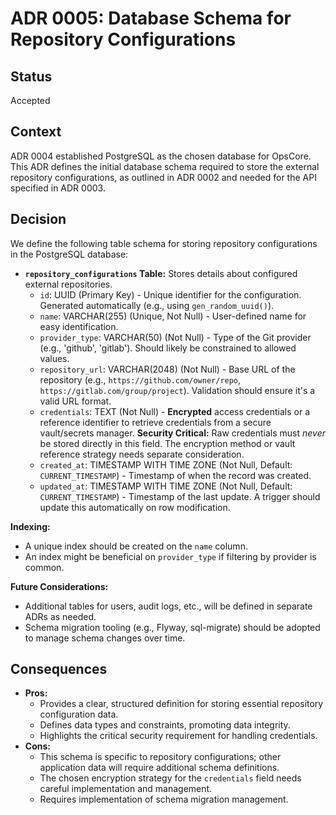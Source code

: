 # ADR 0005: Database Schema for Repository Configurations

## Status

Accepted

## Context

ADR 0004 established PostgreSQL as the chosen database for OpsCore. This ADR defines the initial database schema required to store the external repository configurations, as outlined in ADR 0002 and needed for the API specified in ADR 0003.

## Decision

We define the following table schema for storing repository configurations in the PostgreSQL database:

* **`repository_configurations` Table:** Stores details about configured external repositories.
  * `id`: UUID (Primary Key) - Unique identifier for the configuration. Generated automatically (e.g., using `gen_random_uuid()`).
  * `name`: VARCHAR(255) (Unique, Not Null) - User-defined name for easy identification.
  * `provider_type`: VARCHAR(50) (Not Null) - Type of the Git provider (e.g., 'github', 'gitlab'). Should likely be constrained to allowed values.
  * `repository_url`: VARCHAR(2048) (Not Null) - Base URL of the repository (e.g., `https://github.com/owner/repo`, `https://gitlab.com/group/project`). Validation should ensure it's a valid URL format.
  * `credentials`: TEXT (Not Null) - **Encrypted** access credentials or a reference identifier to retrieve credentials from a secure vault/secrets manager. **Security Critical:** Raw credentials must *never* be stored directly in this field. The encryption method or vault reference strategy needs separate consideration.
  * `created_at`: TIMESTAMP WITH TIME ZONE (Not Null, Default: `CURRENT_TIMESTAMP`) - Timestamp of when the record was created.
  * `updated_at`: TIMESTAMP WITH TIME ZONE (Not Null, Default: `CURRENT_TIMESTAMP`) - Timestamp of the last update. A trigger should update this automatically on row modification.

**Indexing:**

* A unique index should be created on the `name` column.
* An index might be beneficial on `provider_type` if filtering by provider is common.

**Future Considerations:**

* Additional tables for users, audit logs, etc., will be defined in separate ADRs as needed.
* Schema migration tooling (e.g., Flyway, sql-migrate) should be adopted to manage schema changes over time.

## Consequences

* **Pros:**
  * Provides a clear, structured definition for storing essential repository configuration data.
  * Defines data types and constraints, promoting data integrity.
  * Highlights the critical security requirement for handling credentials.
* **Cons:**
  * This schema is specific to repository configurations; other application data will require additional schema definitions.
  * The chosen encryption strategy for the `credentials` field needs careful implementation and management.
  * Requires implementation of schema migration management.
